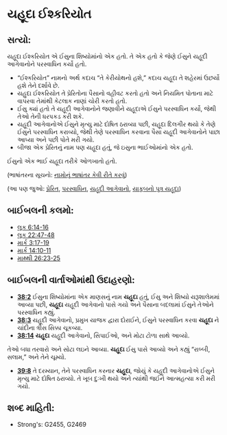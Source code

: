 # યહૂદા ઈશ્કરિયોત 

## સત્યો: 

યહૂદા ઈશ્કરિયોત એ ઈસુના શિષ્યોમાંનો એક હતો.
તે એક હતો કે જેણે ઈસુને યહૂદી આગેવાનોને પરસ્વાધિન કર્યો હતો.

* “ઈશ્કરિયોત” નામનો અર્થ કદાચ “તે કેરીયોથનો હશે,” કદાચ યહૂદા તે શહેરમાં ઉછર્યો હશે તેને દર્શાવે છે.
* યહુદા ઈશ્કરિયોત તે પ્રેરિતોના પૈસાનો વહીવટ કરતો હતો અને નિયમિત પોતાના માટે વાપરવા તેમાંથી કેટલાક નાણાં ચોરી કરતો હતો.
* ઈસુ ક્યાં હતો તે યહૂદી આગેવાનોને જણાવીને યહૂદાએ ઈસુને પરસ્વાધિન કર્યો, જેથી તેઓ તેની ધરપકડ કરી શકે.
* યહૂદી આગેવાનોએ ઈસુને મૃત્યુ માટે દોષિત ઠરાવ્યા પછી, યહૂદા દિલગીર થયો કે તેણે ઈસુને પરસ્વાધિન કરાવ્યો, જેથી તેણે પરસ્વાધિન કરવાના પૈસા યહૂદી આગેવાનોને પાછા આપ્યા અને પછી પોતે મરી ગયો.
* બીજા એક પ્રેરિતનું નામ પણ યહૂદા હતું, જે ઇસુના ભાઈઓમાંનો એક હતો.

ઈસુનો એક ભાઈ યહૂદા તરીકે ઓળખાતો હતો.

(ભાષાંતરના સૂચનો: [નામોનું ભાષાંતર કેવી રીતે કરવું](rc://gu/ta/man/translate/translate-names))

(આ પણ જુઓ: [પ્રેરિત](../kt/apostle.md), [પરસ્વાધિન](../other/betray.md), [યહૂદી આગેવાનો](../other/jewishleaders.md), [યાકૂબનો પુત્ર યહૂદા](../names/judassonofjames.md))

## બાઈબલની કલમો: 

* [લૂક 6:14-16](rc://gu/tn/help/luk/06/14)
* [લૂક 22:47-48](rc://gu/tn/help/luk/22/47)
* [માર્ક 3:17-19](rc://gu/tn/help/mrk/03/17)
* [માર્ક 14:10-11](rc://gu/tn/help/mrk/14/10)
* [માથ્થી 26:23-25](rc://gu/tn/help/mat/26/23)

## બાઈબલની વાર્તાઓમાંથી ઉદાહરણો: 

* __[38:2](rc://gu/tn/help/obs/38/02)__ ઈસુના શિષ્યોમાંના એક માણસનું નામ __યહૂદા__ હતું, ઈસુ અને શિષ્યો યરૂશાલેમમાં આવ્યા પછી, __યહૂદા__ યહૂદી આગેવાનો પાસે ગયો અને પૈસાના બદલામાં ઈસુને તેઓને પરસ્વાધિન કહ્યું.
* __[38:3](rc://gu/tn/help/obs/38/03)__ યહૂદી આગેવાનો, પ્રમુખ યાજક દ્વારા દોરાઈને, ઈસુને પરસ્વાધિન કરવા __યહૂદા__ ને ચાંદીના ત્રીસ સિક્કા ચૂકવ્યા.
* __[38:14](rc://gu/tn/help/obs/38/14)__ __યહૂદા__ યહૂદી આગેવાનો, સિપાઈઓ, અને મોટા ટોળા સાથે આવ્યો.

તેઓ બધા તરવારો અને સોટા લઇને આવ્યા. __યહૂદા__ ઈસુ પાસે આવ્યો અને કહ્યું “રાબ્બી, સલામ,” અને તેને ચૂમ્યો.

* __[39:8](rc://gu/tn/help/obs/39/08)__ તે દરમ્યાન, તેને પરસ્વાધિન કરનાર __યહૂદા__, જોયું કે યહૂદી આગેવાનોએ ઈસુને મૃત્યુ માટે દોષિત ઠરાવ્યો. તે ખૂબ દુઃખી થયો અને ત્યાંથી જઈને આત્મહત્યા કરી મરી ગયો.

## શબ્દ માહિતી: 

* Strong's: G2455, G2469
